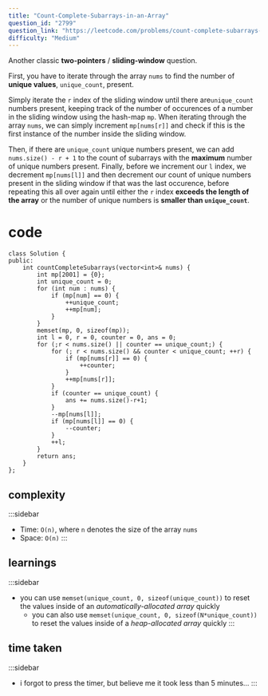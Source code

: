 ```yaml
---
title: "Count-Complete-Subarrays-in-an-Array"
question_id: "2799"
question_link: "https://leetcode.com/problems/count-complete-subarrays-in-an-array/"
difficulty: "Medium"
---
```


Another classic **two-pointers** / **sliding-window** question.

First, you have to iterate through the array `nums` to find the number of **unique values**, `unique_count`, present.

Simply iterate the `r` index of the sliding window until there are`unique_count` numbers present, 
keeping track of the number of occurences of a number in the sliding window using the hash-map `mp`.
When iterating through the array `nums`, 
we can simply increment `mp[nums[r]]` and check if this is the first instance of the number inside the sliding window.

Then, if there are `unique_count` unique numbers present, we can add `nums.size() - r + 1` to the count of subarrays with the **maximum** number of unique numbers present.
Finally, before we increment our `l` index, we decrement `mp[nums[l]]` and then decrement our count of unique numbers present in the sliding window if that was the last occurence,
before repeating this all over again until either the `r` index **exceeds the length of the array** or the number of unique numbers is **smaller than `unique_count`**. 

# cod<span>e</span>

```{.cpp}
class Solution {
public:
    int countCompleteSubarrays(vector<int>& nums) {
        int mp[2001] = {0};
        int unique_count = 0;
        for (int num : nums) {
            if (mp[num] == 0) {
                ++unique_count;
                ++mp[num];
            }
        }
        memset(mp, 0, sizeof(mp));
        int l = 0, r = 0, counter = 0, ans = 0;
        for (;r < nums.size() || counter == unique_count;) {
            for (; r < nums.size() && counter < unique_count; ++r) {
                if (mp[nums[r]] == 0) {
                    ++counter;
                }
                ++mp[nums[r]];
            }
            if (counter == unique_count) {
                ans += nums.size()-r+1;
            }
            --mp[nums[l]];
            if (mp[nums[l]] == 0) {
                --counter;
            }
            ++l;
        }
        return ans;
    }
};
```

## complexit<span>y</span>

:::sidebar
- Time: `O(n)`, where `n` denotes the size of the array `nums`
- Space: `O(n)`
:::

## learning<span>s</span>

:::sidebar
- you can use `memset(unique_count, 0, sizeof(unique_count))` to reset the values inside of an *automatically-allocated array* quickly
  - you can also use `memset(unique_count, 0, sizeof(N*unique_count))` to reset the values inside of a *heap-allocated array* quickly
:::

## time take<span>n</span>

:::sidebar
- i forgot to press the timer, but believe me it took less than 5 minutes...
:::
